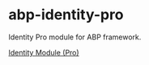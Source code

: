 # abp-identity-pro

Identity Pro module for ABP framework.

[Identity Module (Pro)](https://abp.io/docs/latest/modules/identity-pro)
